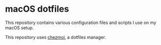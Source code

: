 # macOS dotfiles

This repository contains various configuration files and scripts I use on my macOS setup.

This repository uses [chezmoi](https://www.chezmoi.io/), a dotfiles manager.
